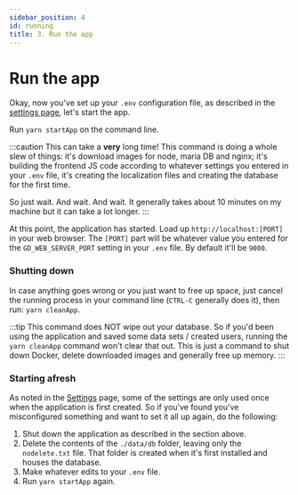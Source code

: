 ```yaml
---
sidebar_position: 4
id: running
title: 3. Run the app
---
```


# Run the app

Okay, now you've set up your `.env` configuration file, as described in the [settings page](./settings), let's 
start the app.

Run `yarn startApp` on the command line.

:::caution
This can take a **very** long time! This command is doing a whole slew of things: it's download images for node,
maria DB and nginx; it's building the frontend JS code according to whatever settings you entered in your `.env` file,
it's creating the localization files and creating the database for the first time.

So just wait. And wait. And wait. It generally takes about 10 minutes on my machine but it can take a lot longer.
::: 

At this point, the application has started. Load up `http://localhost:[PORT]` in your web browser. The `[PORT]` part
will be whatever value you entered for the `GD_WEB_SERVER_PORT` setting in your `.env` file. By default it'll be `9000`.


### Shutting down 

In case anything goes wrong or you just want to free up space, just cancel the running process in your command line
(`CTRL-C` generally does it), then run: `yarn cleanApp`. 

:::tip
This command does NOT wipe out your database. So if you'd been using the application and saved some data sets / created
users, running the `yarn cleanApp` command won't clear that out. This is just a command to shut down Docker, delete 
downloaded images and generally free up memory.
:::


### Starting afresh

As noted in the [Settings](./settings) page, some of the settings are only used once when the application is first
created. So if you've found you've misconfigured something and want to set it all up again, do the following:

1. Shut down the application as described in the section above. 
2. Delete the contents of the `./data/db` folder, leaving only the `nodelete.txt` file. That folder is created when it's
first installed and houses the database. 
4. Make whatever edits to your `.env` file.
5. Run `yarn startApp` again.
